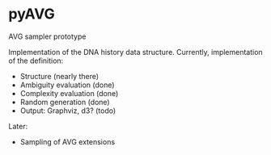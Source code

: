 pyAVG
=====

AVG sampler prototype

Implementation of the DNA history data structure. Currently, implementation of the definition:
- Structure (nearly there)
- Ambiguity evaluation (done)
- Complexity evaluation (done)
- Random generation (done)
- Output: Graphviz, d3? (todo)

Later:
- Sampling of AVG extensions
